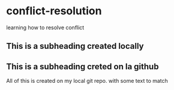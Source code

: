 # conflict-resolution
learning how to resolve conflict

## This is a subheading created locally
## This is a subheading creted on la github
All of this is created on my local git repo.
with some text to match